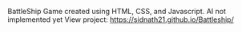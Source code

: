 BattleShip Game created using HTML, CSS, and Javascript. AI not implemented yet
View project: https://sidnath21.github.io/Battleship/